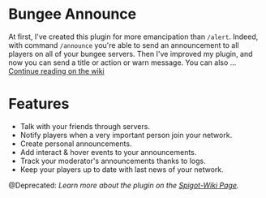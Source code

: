 # Bungee Announce

At first, I've created this plugin for more emancipation than `/alert`. Indeed, with command `/announce` you're able to send an announcement to all players on all of your bungee servers. Then I've improved my plugin, and now you can send a title or action or warn message. You can also ... <a href="https://github.com/Royalphax/BungeeAnnounce/wiki">Continue reading on the wiki</a>

# Features
* Talk with your friends through servers.
* Notify players when a very important person join your network.
* Create personal announcements.
* Add interact & hover events to your announcements.
* Track your moderator's announcements thanks to logs.
* Keep your players up to date with last news of your network.

@Deprecated: <i>Learn more about the plugin on the <a href="https://www.spigotmc.org/wiki/bungee-announce-wiki/">Spigot-Wiki Page</a>.</i>
